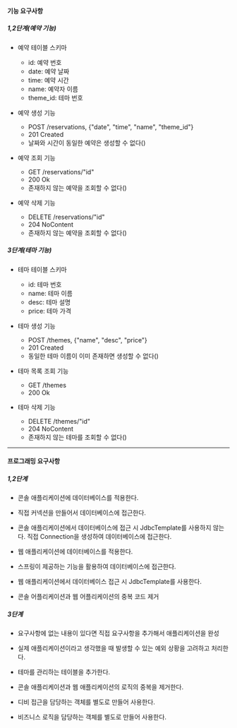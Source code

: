#### 기능 요구사항
##### 1,2단계(예약 기능)
- 예약 테이블 스키마
  - id: 예약 번호
  - date: 예약 날짜
  - time: 예약 시간
  - name: 예약자 이름
  - theme_id: 테마 번호

- 예약 생성 기능
  - POST /reservations, {"date", "time", "name", "theme_id"}
  - 201 Created
  - 날짜와 시간이 동일한 예약은 생성할 수 없다()

- 예약 조회 기능
  - GET /reservations/"id" 
  - 200 Ok
  - 존재하지 않는 예약을 조회할 수 없다()

- 예약 삭제 기능
  - DELETE /reservations/"id"
  - 204 NoContent
  - 존재하지 않는 예약을 조회할 수 없다()

##### 3단계(테마 기능)
- 테마 테이블 스키마
  - id: 테마 번호
  - name: 테마 이름
  - desc: 테마 설명
  - price: 테마 가격

- 테마 생성 기능
  - POST /themes, {"name", "desc", "price"}
  - 201 Created
  - 동일한 테마 이름이 이미 존재하면 생성할 수 없다()
  
- 테마 목록 조회 기능
  - GET /themes
  - 200 Ok

- 테마 삭제 기능
  - DELETE /themes/"id"
  - 204 NoContent
  - 존재하지 않는 테마를 조회할 수 없다()

---

#### 프로그래밍 요구사항
##### 1,2단계
- 콘솔 애플리케이션에 데이터베이스를 적용한다.
- 직접 커넥션을 만들어서 데이터베이스에 접근한다.
- 콘솔 애플리케이션에서 데이터베이스에 접근 시 JdbcTemplate를 사용하지 않는다. 직접 Connection을 생성하여 데이터베이스에 접근한다.

- 웹 애플리케이션에 데이터베이스를 적용한다.
- 스프링이 제공하는 기능을 활용하여 데이터베이스에 접근한다.
- 웹 애플리케이션에서 데이터베이스 접근 시 JdbcTemplate를 사용한다.

- 콘솔 어플리케이션과 웹 어플리케이션의 중복 코드 제거

##### 3단계
- 요구사항에 없는 내용이 있다면 직접 요구사항을 추가해서 애플리케이션을 완성
- 실제 애플리케이션이라고 생각했을 때 발생할 수 있는 예외 상황을 고려하고 처리한다.

- 테마를 관리하는 테이블을 추가한다.
- 콘솔 애플리케이션과 웹 애플리케이션의 로직의 중복을 제거한다.
- 디비 접근을 담당하는 객체를 별도로 만들어 사용한다.
- 비즈니스 로직을 담당하는 객체를 별도로 만들어 사용한다.
